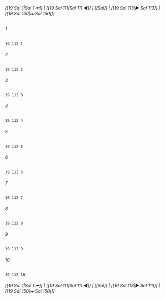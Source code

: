 
###### [[19 Sal 1|Sal 1 ⏮]] | [[19 Sal 111|Sal 111 ◀]] | [[Sal]] | [[19 Sal 113|▶ Sal 113]] | [[19 Sal 150|⏭ Sal 150|]]

###### 1
``` verse
19 112 1 
```
###### 2
``` verse
19 112 2 
```
###### 3
``` verse
19 112 3 
```
###### 4
``` verse
19 112 4 
```
###### 5
``` verse
19 112 5 
```
###### 6
``` verse
19 112 6 
```
###### 7
``` verse
19 112 7 
```
###### 8
``` verse
19 112 8 
```
###### 9
``` verse
19 112 9 
```
###### 10
``` verse
19 112 10 
```

###### [[19 Sal 1|Sal 1 ⏮]] | [[19 Sal 111|Sal 111 ◀]] | [[Sal]] | [[19 Sal 113|▶ Sal 113]] | [[19 Sal 150|⏭ Sal 150|]]

